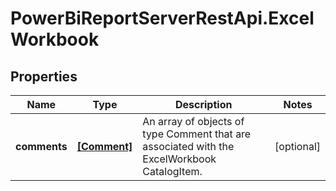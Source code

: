 # PowerBiReportServerRestApi.ExcelWorkbook

## Properties
Name | Type | Description | Notes
------------ | ------------- | ------------- | -------------
**comments** | [**[Comment]**](Comment.md) | An array of objects of type Comment that are associated with the ExcelWorkbook CatalogItem. | [optional] 


